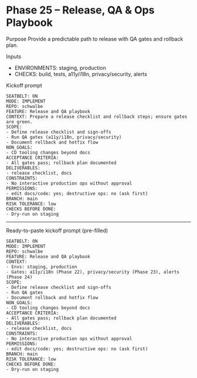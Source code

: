 # Phase 25 – Release, QA & Ops Playbook

Purpose
Provide a predictable path to release with QA gates and rollback plan.

Inputs
- ENVIRONMENTS: staging, production
- CHECKS: build, tests, a11y/i18n, privacy/security, alerts

Kickoff prompt
```
SEATBELT: ON
MODE: IMPLEMENT
REPO: schwalbe
FEATURE: Release and QA playbook
CONTEXT: Prepare a release checklist and rollback steps; ensure gates are green.
SCOPE:
- Define release checklist and sign-offs
- Run QA gates (a11y/i18n, privacy/security)
- Document rollback and hotfix flow
NON_GOALS:
- CD tooling changes beyond docs
ACCEPTANCE CRITERIA:
- All gates pass; rollback plan documented
DELIVERABLES:
- release checklist, docs
CONSTRAINTS:
- No interactive production ops without approval
PERMISSIONS:
- edit docs/code: yes; destructive ops: no (ask first)
BRANCH: main
RISK TOLERANCE: low
CHECKS BEFORE DONE:
- Dry-run on staging
```

---

Ready-to-paste kickoff prompt (pre-filled)
```
SEATBELT: ON
MODE: IMPLEMENT
REPO: schwalbe
FEATURE: Release and QA playbook
CONTEXT:
- Envs: staging, production
- Gates: a11y/i18n (Phase 22), privacy/security (Phase 23), alerts (Phase 24)
SCOPE:
- Define release checklist and sign-offs
- Run QA gates
- Document rollback and hotfix flow
NON_GOALS:
- CD tooling changes beyond docs
ACCEPTANCE CRITERIA:
- All gates pass; rollback plan documented
DELIVERABLES:
- release checklist, docs
CONSTRAINTS:
- No interactive production ops without approval
PERMISSIONS:
- edit docs/code: yes; destructive ops: no (ask first)
BRANCH: main
RISK TOLERANCE: low
CHECKS BEFORE DONE:
- Dry-run on staging
```
